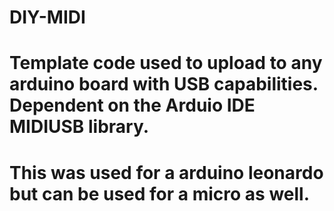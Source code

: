 # DIY-MIDI
# Template code used to upload to any arduino board with USB capabilities. Dependent on the Arduio IDE MIDIUSB library.
# This was used for a arduino leonardo but can be used for a micro as well. 
